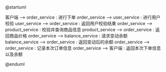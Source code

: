 @startuml

客户端 --> order_service : 进行下单
order_service --> user_service : 进行用户校验
user_service --> order_service : 返回用户校验结果
order_service --> product_service : 校验并查询商品信息
product_service --> order_service : 返回商品价格
order_service --> balance_service : 请求变动余额
balance_service --> order_service : 返回变动后的余额
order_service --> order_service : 记录本次订单信息
order_service --> 客户端  : 返回本次下单信息以及余额

@enduml
